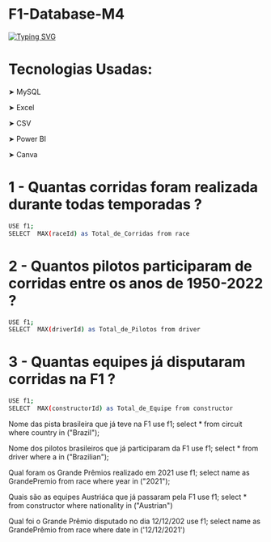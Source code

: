 # F1-Database-M4

[![Typing SVG](https://readme-typing-svg.herokuapp.com/?color=FF0000&size=40&center=true&vCenter=true&width=1000&lines=+Banco+de+Dados+F1)](https://git.io/typing-svg)

# Tecnologias Usadas:

➤ MySQL

➤ Excel

➤ CSV 

➤ Power BI

➤ Canva

# 1 - Quantas corridas foram realizada durante todas temporadas ?
```sh
USE f1;
SELECT  MAX(raceId) as Total_de_Corridas from race
```

# 2 - Quantos pilotos participaram de corridas entre os anos de 1950-2022 ?

```sh
USE f1;
SELECT  MAX(driverId) as Total_de_Pilotos from driver
```

# 3 - Quantas equipes já disputaram corridas na F1 ?

```sh
USE f1;
SELECT  MAX(constructorId) as Total_de_Equipe from constructor
```

Nome das pista brasileira que já teve na F1
use f1;
select * from circuit where country in ("Brazil");

Nome dos pilotos brasileiros que já participaram da F1
use f1;
select * from driver where a in ("Brazilian");

Qual foram os Grande Prêmios realizado em 2021
use f1;
select name as GrandePremio from race where year in ("2021");

Quais são as equipes Austriáca que já passaram pela F1
use f1;
select * from constructor where nationality in ("Austrian")

Qual foi o Grande Prêmio disputado no dia 12/12/202
use f1;
select name as GrandePrêmio from race where date in ('12/12/2021')
